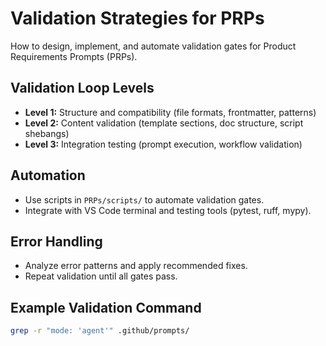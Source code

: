 # Validation Strategies for PRPs

How to design, implement, and automate validation gates for Product Requirements Prompts (PRPs).

## Validation Loop Levels
- **Level 1:** Structure and compatibility (file formats, frontmatter, patterns)
- **Level 2:** Content validation (template sections, doc structure, script shebangs)
- **Level 3:** Integration testing (prompt execution, workflow validation)

## Automation
- Use scripts in `PRPs/scripts/` to automate validation gates.
- Integrate with VS Code terminal and testing tools (pytest, ruff, mypy).

## Error Handling
- Analyze error patterns and apply recommended fixes.
- Repeat validation until all gates pass.

## Example Validation Command
```bash
grep -r "mode: 'agent'" .github/prompts/
```
